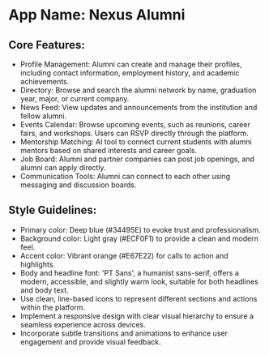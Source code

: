 # **App Name**: Nexus Alumni

## Core Features:

- Profile Management: Alumni can create and manage their profiles, including contact information, employment history, and academic achievements.
- Directory: Browse and search the alumni network by name, graduation year, major, or current company.
- News Feed: View updates and announcements from the institution and fellow alumni.
- Events Calendar: Browse upcoming events, such as reunions, career fairs, and workshops. Users can RSVP directly through the platform.
- Mentorship Matching: AI tool to connect current students with alumni mentors based on shared interests and career goals.
- Job Board: Alumni and partner companies can post job openings, and alumni can apply directly.
- Communication Tools: Alumni can connect to each other using messaging and discussion boards.

## Style Guidelines:

- Primary color: Deep blue (#34495E) to evoke trust and professionalism.
- Background color: Light gray (#ECF0F1) to provide a clean and modern feel.
- Accent color: Vibrant orange (#E67E22) for calls to action and highlights.
- Body and headline font: 'PT Sans', a humanist sans-serif, offers a modern, accessible, and slightly warm look, suitable for both headlines and body text.
- Use clean, line-based icons to represent different sections and actions within the platform.
- Implement a responsive design with clear visual hierarchy to ensure a seamless experience across devices.
- Incorporate subtle transitions and animations to enhance user engagement and provide visual feedback.